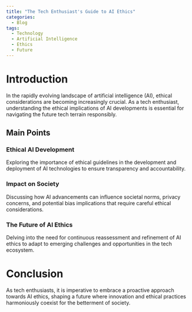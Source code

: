 ```yaml
---
title: "The Tech Enthusiast's Guide to AI Ethics"
categories:
  - Blog
tags:
  - Technology
  - Artificial Intelligence
  - Ethics
  - Future
---
```


# Introduction
In the rapidly evolving landscape of artificial intelligence (AI), ethical considerations are becoming increasingly crucial. As a tech enthusiast, understanding the ethical implications of AI developments is essential for navigating the future tech terrain responsibly.

## Main Points
### Ethical AI Development
Exploring the importance of ethical guidelines in the development and deployment of AI technologies to ensure transparency and accountability.

### Impact on Society
Discussing how AI advancements can influence societal norms, privacy concerns, and potential bias implications that require careful ethical considerations.

### The Future of AI Ethics
Delving into the need for continuous reassessment and refinement of AI ethics to adapt to emerging challenges and opportunities in the tech ecosystem.

# Conclusion
As tech enthusiasts, it is imperative to embrace a proactive approach towards AI ethics, shaping a future where innovation and ethical practices harmoniously coexist for the betterment of society.